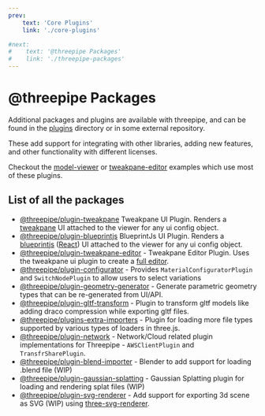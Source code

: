 ```yaml
---
prev:
    text: 'Core Plugins'
    link: './core-plugins'

#next:
#    text: '@threepipe Packages'
#    link: './threepipe-packages'
---
```


# @threepipe Packages

Additional packages and plugins are available with threepipe, and can be found in the [plugins](https://github.com/repalash/threepipe/tree/master/plugins) directory or in some external repository.

These add support for integrating with other libraries, adding new features, and other functionality with different licenses.

Checkout the [model-viewer](https://threepipe.org/examples/#model-viewer) or [tweakpane-editor](https://threepipe.org/examples/#tweakpane-editor) examples which use most of these plugins.

## List of all the packages

- [@threepipe/plugin-tweakpane](../package/plugin-tweakpane) Tweakpane UI Plugin. Renders a [tweakpane](https://tweakpane.github.io/docs/) UI attached to the viewer for any ui config object.
- [@threepipe/plugin-blueprintjs](../package/plugin-blueprintjs) BlueprintJs UI Plugin. Renders a [blueprintjs](https://blueprintjs.com/) ([React](https://react.dev/)) UI attached to the viewer for any ui config object.
- [@threepipe/plugin-tweakpane-editor](../package/plugin-tweakpane-editor) - Tweakpane Editor Plugin. Uses the tweakpane ui plugin to create a [full editor](https://threepipe.org/examples/tweakpane-editor). 
- [@threepipe/plugin-configurator](../package/plugin-configurator) - Provides `MaterialConfiguratorPlugin` and `SwitchNodePlugin` to allow users to select variations
- [@threepipe/plugin-geometry-generator](../package/plugin-geometry-generator) - Generate parametric geometry types that can be re-generated from UI/API.
- [@threepipe/plugin-gltf-transform](../package/plugin-gltf-transform) - Plugin to transform gltf models like adding draco compression while exporting gltf files.
- [@threepipe/plugins-extra-importers](../package/plugins-extra-importers) - Plugin for loading more file types supported by various types of loaders in three.js.
- [@threepipe/plugin-network](../package/plugin-network) - Network/Cloud related plugin implementations for Threepipe - `AWSClientPlugin` and `TransfrSharePlugin`.
- [@threepipe/plugin-blend-importer](../package/plugin-blend-importer) - Blender to add support for loading .blend file (WIP)
- [@threepipe/plugin-gaussian-splatting](../package/plugin-gaussian-splatting) - Gaussian Splatting plugin for loading and rendering splat files (WIP)
- [@threepipe/plugin-svg-renderer](../package/plugin-svg-renderer) - Add support for exporting 3d scene as SVG (WIP) using [three-svg-renderer](https://www.npmjs.com/package/three-svg-renderer).
